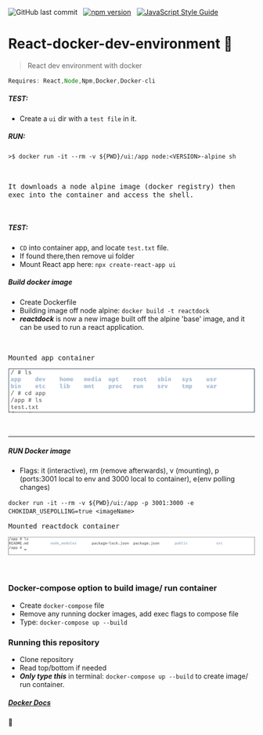 ![GitHub last commit](https://img.shields.io/github/last-commit/stefan22/react-docker-dev-environment?color=red&style=flat-square) &nbsp; [![npm version](https://badge.fury.io/js/react.svg)](https://badge.fury.io/js/react) &nbsp; [![JavaScript Style Guide](https://img.shields.io/badge/code_style-standard-brightgreen.svg)](https:/github.com/stefan22/react-docker-dev-environment.git)





# React-docker-dev-environment :rocket:
> React dev environment with docker

```js
Requires: React,Node,Npm,Docker,Docker-cli

```

##### TEST:

- Create a `ui` dir with a `test file` in it.


##### RUN:

```
>$ docker run -it --rm -v ${PWD}/ui:/app node:<VERSION>-alpine sh
```


<br />


<p>
  <kbd>
    It downloads a node alpine image (docker registry) then exec into the container and access the shell.
  </kbd>


</p>

<br />


##### TEST:

- `CD` into container app, and locate `test.txt` file.
-  If found there,then remove ui folder
-  Mount React app here: `npx create-react-app ui`

##### Build docker image 

- Create Dockerfile
- Building image off node alpine: `docker build -t reactdock`
- ***reactdock*** is now a new image built off the alpine 'base' image, and
  it can be used to run a react application.



<br />



<kbd>Mounted app container</kbd>


![](/assets/images/exec.png)


<br />


------------------------------------------------


##### RUN Docker image

- Flags: it (interactive), rm (remove afterwards), v (mounting), p (ports:3001 local to env and 3000 local to container), e(env polling changes)

`docker run -it --rm -v ${PWD}/ui:/app -p 3001:3000 -e CHOKIDAR_USEPOLLING=true <imageName>
`
<br />

<kbd>Mounted reactdock container</kbd>


![](/assets/images/reactdock.png)


<br />

### Docker-compose option to build image/ run container

- Create `docker-compose` file
- Remove any running docker images, add exec flags to compose file
- Type: `docker-compose up --build`


### Running this repository

- Clone repository
- Read top/bottom if needed
- ***Only type this*** in terminal: `docker-compose up --build` to create image/ run container.


##### [Docker Docs](https://docs.docker.com/go/guides/)


:100:
